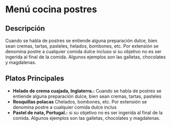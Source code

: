 # Menú cocina postres


## Descripción 
Cuando se habla de postres se entiende alguna preparación dulce, bien sean cremas, tartas, pasteles, helados, bombones, etc. Por extensión se denomina postre a cualquier comida dulce incluso si su objetivo no es ser ingerida al final de la comida. Algunos ejemplos son las galletas, chocolates y magdalenas.

## Platos Principales

- **Helado de crema cuajada, Inglaterra.:** Cuando se habla de postres se entiende alguna preparación dulce, bien sean cremas, tartas, pasteles
- **Rosquillas polacas** Chelados, bombones, etc. Por extensión se denomina postre a cualquier comida dulce inclus
- **Pastel de nata, Portugal.:** si su objetivo no es ser ingerida al final de la comida. Algunos ejemplos son las galletas, chocolates y magdalenas.

